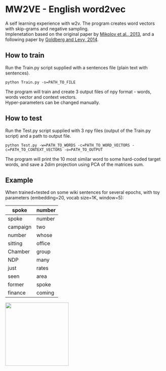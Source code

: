 # MW2VE - English word2vec
A self learning experience with w2v. The program creates word vectors with skip-grams and negative sampling. \
Implenetation based on the original paper by [Mikolov et al., 2013](https://arxiv.org/abs/1301.3781), and a following paper by [Goldberg and Levy, 2014](https://arxiv.org/abs/1402.3722).

## How to train
Run the Train.py script supplied with a sentences file (plain text with sentences).
```
python Train.py -s=PATH_TO_FILE
```
The program will train and create 3 output files of npy format - words, words vector and context vectors.\
Hyper-parameters can be changed manually.

## How to test
Run the Test.py script supplied with 3 npy files (output of the Train.py script) and a path to output file.
```
python Test.py -w=PATH_TO_WORDS -c=PATH_TO_WORD_VECTORS -c=PATH_TO_CONTEXT_VECTORS -o=PATH_TO_OUTPUT
```
The program will print the 10 most similar word to some hard-coded target words, and save a 2dim projection using PCA of the matrices sum.

## Example
When trained+tested on some wiki sentences for several epochs, with toy parameters (embedding=20, vocab size=1K, window=5):

| spoke     | number      |
| ------------- | ------------- |
| spoke          | number         |
| campaign          | two         |
| number          | whose         |
| sitting          | office         |
| Chamber          | group         |
| NDP          | many         |
| just          | rates         |
| seen          | area         |
| former          | spoke         |
| finance          | coming         |

<a href="url"><img src="https://user-images.githubusercontent.com/45892555/194540533-ae99a383-508d-4eda-9fba-e4e1d2471715.png" align="left" height="200" width="200" ></a>



